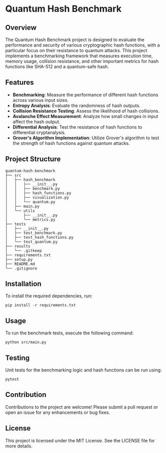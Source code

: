 # Quantum Hash Benchmark

## Overview
The Quantum Hash Benchmark project is designed to evaluate the performance and security of various cryptographic hash functions, with a particular focus on their resistance to quantum attacks. This project implements a benchmarking framework that measures execution time, memory usage, collision resistance, and other important metrics for hash functions like SHA-512 and a quantum-safe hash.

## Features
- **Benchmarking**: Measure the performance of different hash functions across various input sizes.
- **Entropy Analysis**: Evaluate the randomness of hash outputs.
- **Collision Resistance Testing**: Assess the likelihood of hash collisions.
- **Avalanche Effect Measurement**: Analyze how small changes in input affect the hash output.
- **Differential Analysis**: Test the resistance of hash functions to differential cryptanalysis.
- **Grover's Algorithm Implementation**: Utilize Grover's algorithm to test the strength of hash functions against quantum attacks.

## Project Structure
```
quantum-hash-benchmark
├── src
│   ├── hash_benchmark
│   │   ├── __init__.py
│   │   ├── benchmark.py
│   │   ├── hash_functions.py
│   │   ├── visualization.py
│   │   └── quantum.py
│   ├── main.py
│   └── utils
│       ├── __init__.py
│       └── metrics.py
├── tests
│   ├── __init__.py
│   ├── test_benchmark.py
│   ├── test_hash_functions.py
│   └── test_quantum.py
├── results
│   └── .gitkeep
├── requirements.txt
├── setup.py
├── README.md
└── .gitignore
```

## Installation
To install the required dependencies, run:
```
pip install -r requirements.txt
```

## Usage
To run the benchmark tests, execute the following command:
```
python src/main.py
```

## Testing
Unit tests for the benchmarking logic and hash functions can be run using:
```
pytest
```

## Contribution
Contributions to the project are welcome! Please submit a pull request or open an issue for any enhancements or bug fixes.

## License
This project is licensed under the MIT License. See the LICENSE file for more details.